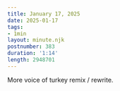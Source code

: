 ```yaml
---
title: January 17, 2025
date: 2025-01-17
tags:
- 1min
layout: minute.njk
postnumber: 383
duration: '1:14'
length: 2948701
---
```

More voice of turkey remix / rewrite. 